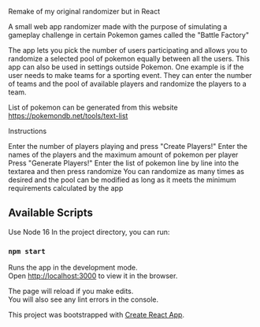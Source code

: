 Remake of my original randomizer but in React

A small web app randomizer made with the purpose of simulating a gameplay challenge in certain Pokemon games called the "Battle Factory"

The app lets you pick the number of users participating and allows you to randomize a selected pool of pokemon equally between all the users. This app can also be used in settings outside Pokemon. One example is if the user needs to make teams for a sporting event. They can enter the number of teams and the pool of available players and randomize the players to a team.

List of pokemon can be generated from this website https://pokemondb.net/tools/text-list

Instructions

Enter the number of players playing and press "Create Players!"
Enter the names of the players and the maximum amount of pokemon per player
Press "Generate Players!"
Enter the list of pokemon line by line into the textarea and then press randomize
You can randomize as many times as desired and the pool can be modified as long as it meets the minimum requirements calculated by the app

## Available Scripts
Use Node 16
In the project directory, you can run:

### `npm start`

Runs the app in the development mode.<br>
Open [http://localhost:3000](http://localhost:3000) to view it in the browser.

The page will reload if you make edits.<br>
You will also see any lint errors in the console.

This project was bootstrapped with [Create React App](https://github.com/facebook/create-react-app).